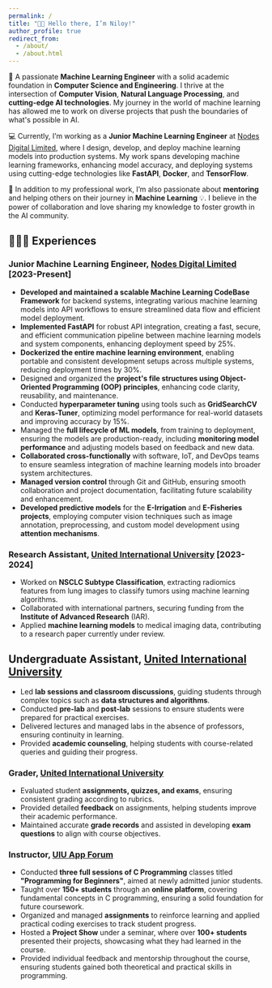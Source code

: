 ```yaml
---
permalink: /
title: "👋🏼 Hello there, I’m Niloy!"
author_profile: true
redirect_from: 
  - /about/
  - /about.html
---
```


🌟 A passionate **Machine Learning Engineer** with a solid academic foundation in **Computer Science and Engineering**. I thrive at the intersection of **Computer Vision**, **Natural Language Processing**, and **cutting-edge AI technologies**. My journey in the world of machine learning has allowed me to work on diverse projects that push the boundaries of what's possible in AI.

💻 Currently, I’m working as a **Junior Machine Learning Engineer** at [Nodes Digital Limited](https://nodesdigitallimited.com), where I design, develop, and deploy machine learning models into production systems. My work spans developing machine learning frameworks, enhancing model accuracy, and deploying systems using cutting-edge technologies like **FastAPI**, **Docker**, and **TensorFlow**.

🌱 In addition to my professional work, I’m also passionate about **mentoring** and helping others on their journey in **Machine Learning** 💡. I believe in the power of collaboration and love sharing my knowledge to foster growth in the AI community.


## 👨🏻‍🔬 Experiences
### Junior Machine Learning Engineer, [Nodes Digital Limited](https://nodesdigitallimited.com) [2023-Present]
- **Developed and maintained a scalable Machine Learning CodeBase Framework** for backend systems, integrating various machine learning models into API workflows to ensure streamlined data flow and efficient model deployment.
- **Implemented FastAPI** for robust API integration, creating a fast, secure, and efficient communication pipeline between machine learning models and system components, enhancing deployment speed by 25%.
- **Dockerized the entire machine learning environment**, enabling portable and consistent development setups across multiple systems, reducing deployment times by 30%.
- Designed and organized the **project's file structures using Object-Oriented Programming (OOP) principles**, enhancing code clarity, reusability, and maintenance.
- Conducted **hyperparameter tuning** using tools such as **GridSearchCV** and **Keras-Tuner**, optimizing model performance for real-world datasets and improving accuracy by 15%.
- Managed the **full lifecycle of ML models**, from training to deployment, ensuring the models are production-ready, including **monitoring model performance** and adjusting models based on feedback and new data.
- **Collaborated cross-functionally** with software, IoT, and DevOps teams to ensure seamless integration of machine learning models into broader system architectures.
- **Managed version control** through Git and GitHub, ensuring smooth collaboration and project documentation, facilitating future scalability and enhancement.
- **Developed predictive models** for the **E-Irrigation** and **E-Fisheries projects**, employing computer vision techniques such as image annotation, preprocessing, and custom model development using **attention mechanisms**.



### Research Assistant, [United International University](https://uiu.ac.bd) [2023-2024]
- Worked on **NSCLC Subtype Classification**, extracting radiomics features from lung images to classify tumors using machine learning algorithms.
- Collaborated with international partners, securing funding from the **Institute of Advanced Research** (IAR).
- Applied **machine learning models** to medical imaging data, contributing to a research paper currently under review.

## Undergraduate Assistant, [United International University](https://uiu.ac.bd)
- Led **lab sessions and classroom discussions**, guiding students through complex topics such as **data structures and algorithms**.
- Conducted **pre-lab** and **post-lab** sessions to ensure students were prepared for practical exercises.
- Delivered lectures and managed labs in the absence of professors, ensuring continuity in learning.
- Provided **academic counseling**, helping students with course-related queries and guiding their progress.

### Grader, [United International University](https://uiu.ac.bd)
- Evaluated student **assignments, quizzes, and exams**, ensuring consistent grading according to rubrics.
- Provided detailed **feedback** on assignments, helping students improve their academic performance.
- Maintained accurate **grade records** and assisted in developing **exam questions** to align with course objectives.

### Instructor, [UIU App Forum](https://uiu.ac.bd)
- Conducted **three full sessions of C Programming** classes titled **"Programming for Beginners"**, aimed at newly admitted junior students.
- Taught over **150+ students** through an **online platform**, covering fundamental concepts in C programming, ensuring a solid foundation for future coursework.
- Organized and managed **assignments** to reinforce learning and applied practical coding exercises to track student progress.
- Hosted a **Project Show** under a seminar, where over **100+ students** presented their projects, showcasing what they had learned in the course.
- Provided individual feedback and mentorship throughout the course, ensuring students gained both theoretical and practical skills in programming.

<!-- 
This is the front page of a website that is powered by the [Academic Pages template](https://github.com/academicpages/academicpages.github.io) and hosted on GitHub pages. [GitHub pages](https://pages.github.com) is a free service in which websites are built and hosted from code and data stored in a GitHub repository, automatically updating when a new commit is made to the respository. This template was forked from the [Minimal Mistakes Jekyll Theme](https://mmistakes.github.io/minimal-mistakes/) created by Michael Rose, and then extended to support the kinds of content that academics have: publications, talks, teaching, a portfolio, blog posts, and a dynamically-generated CV. You can fork [this repository](https://github.com/academicpages/academicpages.github.io) right now, modify the configuration and markdown files, add your own PDFs and other content, and have your own site for free, with no ads! An older version of this template powers my own personal website at [stuartgeiger.com](http://stuartgeiger.com), which uses [this Github repository](https://github.com/staeiou/staeiou.github.io).

A data-driven personal website
======
Like many other Jekyll-based GitHub Pages templates, Academic Pages makes you separate the website's content from its form. The content & metadata of your website are in structured markdown files, while various other files constitute the theme, specifying how to transform that content & metadata into HTML pages. You keep these various markdown (.md), YAML (.yml), HTML, and CSS files in a public GitHub repository. Each time you commit and push an update to the repository, the [GitHub pages](https://pages.github.com/) service creates static HTML pages based on these files, which are hosted on GitHub's servers free of charge.

Many of the features of dynamic content management systems (like Wordpress) can be achieved in this fashion, using a fraction of the computational resources and with far less vulnerability to hacking and DDoSing. You can also modify the theme to your heart's content without touching the content of your site. If you get to a point where you've broken something in Jekyll/HTML/CSS beyond repair, your markdown files describing your talks, publications, etc. are safe. You can rollback the changes or even delete the repository and start over -- just be sure to save the markdown files! Finally, you can also write scripts that process the structured data on the site, such as [this one](https://github.com/academicpages/academicpages.github.io/blob/master/talkmap.ipynb) that analyzes metadata in pages about talks to display [a map of every location you've given a talk](https://academicpages.github.io/talkmap.html).

Getting started
======
1. Register a GitHub account if you don't have one and confirm your e-mail (required!)
2. Fork [this repository](https://github.com/academicpages/academicpages.github.io) by clicking the "fork" button in the top right. 
3. Go to the repository's settings (rightmost item in the tabs that start with "Code", should be below "Unwatch"). Rename the repository "[your GitHub username].github.io", which will also be your website's URL.
4. Set site-wide configuration and create content & metadata (see below -- also see [this set of diffs](http://archive.is/3TPas) showing what files were changed to set up [an example site](https://getorg-testacct.github.io) for a user with the username "getorg-testacct")
5. Upload any files (like PDFs, .zip files, etc.) to the files/ directory. They will appear at https://[your GitHub username].github.io/files/example.pdf.  
6. Check status by going to the repository settings, in the "GitHub pages" section

Site-wide configuration
------
The main configuration file for the site is in the base directory in [_config.yml](https://github.com/academicpages/academicpages.github.io/blob/master/_config.yml), which defines the content in the sidebars and other site-wide features. You will need to replace the default variables with ones about yourself and your site's github repository. The configuration file for the top menu is in [_data/navigation.yml](https://github.com/academicpages/academicpages.github.io/blob/master/_data/navigation.yml). For example, if you don't have a portfolio or blog posts, you can remove those items from that navigation.yml file to remove them from the header. 

Create content & metadata
------
For site content, there is one markdown file for each type of content, which are stored in directories like _publications, _talks, _posts, _teaching, or _pages. For example, each talk is a markdown file in the [_talks directory](https://github.com/academicpages/academicpages.github.io/tree/master/_talks). At the top of each markdown file is structured data in YAML about the talk, which the theme will parse to do lots of cool stuff. The same structured data about a talk is used to generate the list of talks on the [Talks page](https://academicpages.github.io/talks), each [individual page](https://academicpages.github.io/talks/2012-03-01-talk-1) for specific talks, the talks section for the [CV page](https://academicpages.github.io/cv), and the [map of places you've given a talk](https://academicpages.github.io/talkmap.html) (if you run this [python file](https://github.com/academicpages/academicpages.github.io/blob/master/talkmap.py) or [Jupyter notebook](https://github.com/academicpages/academicpages.github.io/blob/master/talkmap.ipynb), which creates the HTML for the map based on the contents of the _talks directory).

**Markdown generator**

I have also created [a set of Jupyter notebooks](https://github.com/academicpages/academicpages.github.io/tree/master/markdown_generator
) that converts a CSV containing structured data about talks or presentations into individual markdown files that will be properly formatted for the Academic Pages template. The sample CSVs in that directory are the ones I used to create my own personal website at stuartgeiger.com. My usual workflow is that I keep a spreadsheet of my publications and talks, then run the code in these notebooks to generate the markdown files, then commit and push them to the GitHub repository.

How to edit your site's GitHub repository
------
Many people use a git client to create files on their local computer and then push them to GitHub's servers. If you are not familiar with git, you can directly edit these configuration and markdown files directly in the github.com interface. Navigate to a file (like [this one](https://github.com/academicpages/academicpages.github.io/blob/master/_talks/2012-03-01-talk-1.md) and click the pencil icon in the top right of the content preview (to the right of the "Raw | Blame | History" buttons). You can delete a file by clicking the trashcan icon to the right of the pencil icon. You can also create new files or upload files by navigating to a directory and clicking the "Create new file" or "Upload files" buttons. 

Example: editing a markdown file for a talk
![Editing a markdown file for a talk](/images/editing-talk.png)

For more info
------
More info about configuring Academic Pages can be found in [the guide](https://academicpages.github.io/markdown/). The [guides for the Minimal Mistakes theme](https://mmistakes.github.io/minimal-mistakes/docs/configuration/) (which this theme was forked from) might also be helpful. -->